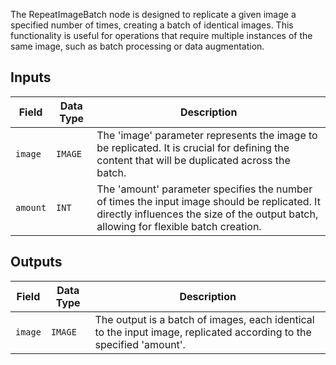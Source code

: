 
The RepeatImageBatch node is designed to replicate a given image a specified number of times, creating a batch of identical images. This functionality is useful for operations that require multiple instances of the same image, such as batch processing or data augmentation.

## Inputs

| Field   | Data Type | Description                                                                 |
|---------|-------------|-----------------------------------------------------------------------------|
| `image` | `IMAGE`     | The 'image' parameter represents the image to be replicated. It is crucial for defining the content that will be duplicated across the batch. |
| `amount`| `INT`       | The 'amount' parameter specifies the number of times the input image should be replicated. It directly influences the size of the output batch, allowing for flexible batch creation. |

## Outputs

| Field | Data Type | Description                                                              |
|-------|-------------|--------------------------------------------------------------------------|
| `image`| `IMAGE`     | The output is a batch of images, each identical to the input image, replicated according to the specified 'amount'. |
